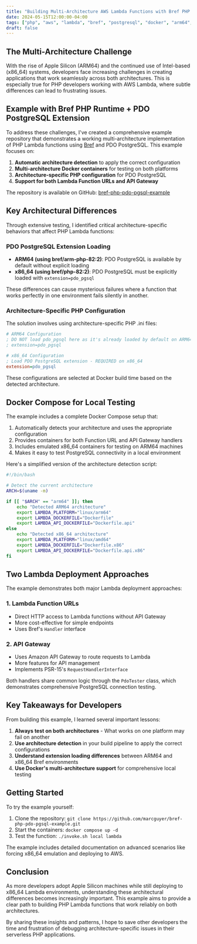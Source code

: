 ```yaml
---
title: "Building Multi-Architecture AWS Lambda Functions with Bref PHP and PostgreSQL"
date: 2024-05-15T12:00:00-04:00
tags: ["php", "aws", "lambda", "bref", "postgresql", "docker", "arm64", "apple-silicon"]
draft: false
---
```


## The Multi-Architecture Challenge

With the rise of Apple Silicon (ARM64) and the continued use of Intel-based (x86_64) systems, developers face increasing challenges in creating applications that work seamlessly across both architectures. This is especially true for PHP developers working with AWS Lambda, where subtle differences can lead to frustrating issues.

## Example with Bref PHP Runtime + PDO PostgreSQL Extension

To address these challenges, I've created a comprehensive example repository that demonstrates a working multi-architecture implementation of PHP Lambda functions using [Bref](https://bref.sh/) and PDO PostgreSQL. This example focuses on:

1. **Automatic architecture detection** to apply the correct configuration
2. **Multi-architecture Docker containers** for testing on both platforms
3. **Architecture-specific PHP configuration** for PDO PostgreSQL
4. **Support for both Lambda Function URLs and API Gateway**

The repository is available on GitHub: [bref-php-pdo-pgsql-example](https://github.com/marcguyer/bref-php-pdo-pgsql-example)

## Key Architectural Differences

Through extensive testing, I identified critical architecture-specific behaviors that affect PHP Lambda functions:

### PDO PostgreSQL Extension Loading

- **ARM64 (using bref/arm-php-82:2)**: PDO PostgreSQL is available by default without explicit loading
- **x86_64 (using bref/php-82:2)**: PDO PostgreSQL must be explicitly loaded with `extension=pdo_pgsql`

These differences can cause mysterious failures where a function that works perfectly in one environment fails silently in another.

### Architecture-Specific PHP Configuration

The solution involves using architecture-specific PHP .ini files:

```ini
# ARM64 Configuration
; DO NOT load pdo_pgsql here as it's already loaded by default on ARM64
; extension=pdo_pgsql

# x86_64 Configuration
; Load PDO PostgreSQL extension - REQUIRED on x86_64
extension=pdo_pgsql
```

These configurations are selected at Docker build time based on the detected architecture.

## Docker Compose for Local Testing

The example includes a complete Docker Compose setup that:

1. Automatically detects your architecture and uses the appropriate configuration
2. Provides containers for both Function URL and API Gateway handlers
3. Includes emulated x86_64 containers for testing on ARM64 machines
4. Makes it easy to test PostgreSQL connectivity in a local environment

Here's a simplified version of the architecture detection script:

```bash
#!/bin/bash

# Detect the current architecture
ARCH=$(uname -m)

if [[ "$ARCH" == "arm64" ]]; then
    echo "Detected ARM64 architecture"
    export LAMBDA_PLATFORM="linux/arm64"
    export LAMBDA_DOCKERFILE="Dockerfile"
    export LAMBDA_API_DOCKERFILE="Dockerfile.api"
else
    echo "Detected x86_64 architecture"
    export LAMBDA_PLATFORM="linux/amd64"
    export LAMBDA_DOCKERFILE="Dockerfile.x86"
    export LAMBDA_API_DOCKERFILE="Dockerfile.api.x86"
fi
```

## Two Lambda Deployment Approaches

The example demonstrates both major Lambda deployment approaches:

### 1. Lambda Function URLs

- Direct HTTP access to Lambda functions without API Gateway
- More cost-effective for simple endpoints
- Uses Bref's `Handler` interface

### 2. API Gateway

- Uses Amazon API Gateway to route requests to Lambda
- More features for API management
- Implements PSR-15's `RequestHandlerInterface`

Both handlers share common logic through the `PdoTester` class, which demonstrates comprehensive PostgreSQL connection testing.

## Key Takeaways for Developers

From building this example, I learned several important lessons:

1. **Always test on both architectures** - What works on one platform may fail on another
2. **Use architecture detection** in your build pipeline to apply the correct configurations
3. **Understand extension loading differences** between ARM64 and x86_64 Bref environments
4. **Use Docker's multi-architecture support** for comprehensive local testing

## Getting Started

To try the example yourself:

1. Clone the repository: `git clone https://github.com/marcguyer/bref-php-pdo-pgsql-example.git`
2. Start the containers: `docker compose up -d`
3. Test the function: `./invoke.sh local lambda`

The example includes detailed documentation on advanced scenarios like forcing x86_64 emulation and deploying to AWS.

## Conclusion

As more developers adopt Apple Silicon machines while still deploying to x86_64 Lambda environments, understanding these architectural differences becomes increasingly important. This example aims to provide a clear path to building PHP Lambda functions that work reliably on both architectures.

By sharing these insights and patterns, I hope to save other developers the time and frustration of debugging architecture-specific issues in their serverless PHP applications.